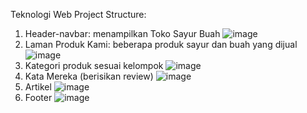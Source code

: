Teknologi Web Project  Structure: 
1. Header-navbar: menampilkan Toko Sayur Buah  ![image](https://github.com/user-attachments/assets/9567460a-34a7-470b-aaf8-fbcef4e69495)
2. Laman Produk Kami: beberapa produk sayur dan buah yang dijual ![image](https://github.com/user-attachments/assets/08b31eba-1366-47b4-af7d-0d7747e36224)
3. Kategori produk sesuai kelompok ![image](https://github.com/user-attachments/assets/720dc232-f209-482e-989d-27a294397018)
4. Kata Mereka (berisikan review) ![image](https://github.com/user-attachments/assets/a9863abb-2472-4fac-ae61-5f3165efdaa3)
5. Artikel ![image](https://github.com/user-attachments/assets/8b59de38-ed2f-4fe0-bf75-b150bee02c9a)
6. Footer ![image](https://github.com/user-attachments/assets/42316086-b409-4956-874c-eaeb47d95acf)
